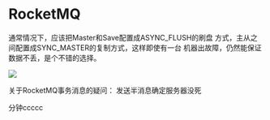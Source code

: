 # RocketMQ

通常情况下，应该把Master和Save配置成ASYNC_FLUSH的刷盘 方式，主从之间配置成SYNC_MASTER的复制方式，这样即使有一台 机器出故障，仍然能保证数据不丢，是个不错的选择。




![](http://static-aliyun-doc.oss-cn-hangzhou.aliyuncs.com/assets/img/zh-CN/3649885751/p69094.png)

关于RocketMQ事务消息的疑问：
    发送半消息确定服务器没死



分钟ccccc